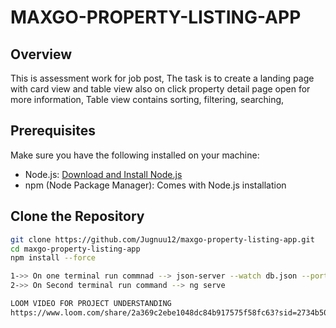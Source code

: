 # MAXGO-PROPERTY-LISTING-APP

## Overview
This is assessment work for job post, The task is to create a landing page with card view and table view also on click property detail page open for more information, Table view contains sorting, filtering, searching, 

## Prerequisites
Make sure you have the following installed on your machine:
- Node.js: [Download and Install Node.js](https://nodejs.org/)
- npm (Node Package Manager): Comes with Node.js installation

## Clone the Repository
```bash
git clone https://github.com/Jugnuu12/maxgo-property-listing-app.git
cd maxgo-property-listing-app
npm install --force

1->> On one terminal run commnad --> json-server --watch db.json --port 3000
2->> On Second terminal run command --> ng serve

LOOM VIDEO FOR PROJECT UNDERSTANDING
https://www.loom.com/share/2a369c2ebe1048dc84b917575f58fc63?sid=2734b501-3b92-4960-aa9e-a285334a9ed2
